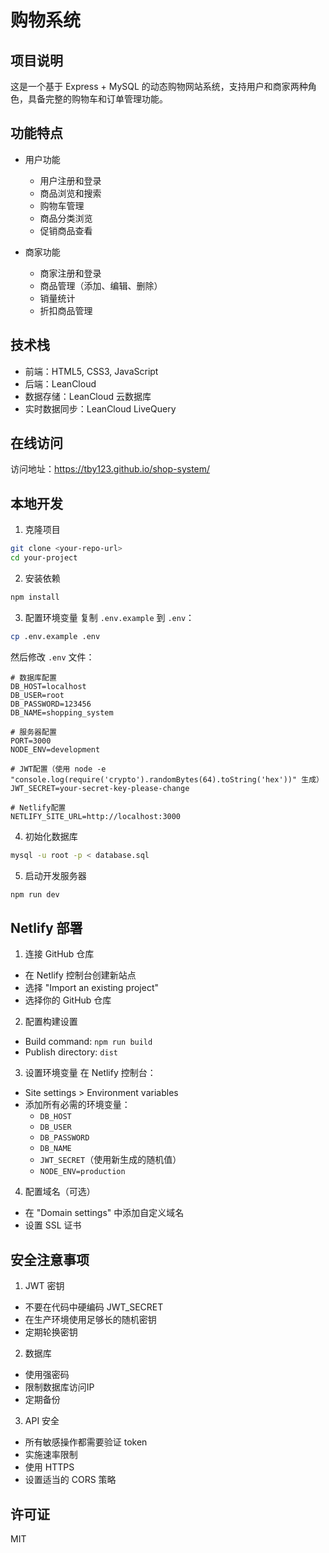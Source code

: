 # 购物系统

## 项目说明
这是一个基于 Express + MySQL 的动态购物网站系统，支持用户和商家两种角色，具备完整的购物车和订单管理功能。

## 功能特点

- 用户功能
  - 用户注册和登录
  - 商品浏览和搜索
  - 购物车管理
  - 商品分类浏览
  - 促销商品查看

- 商家功能
  - 商家注册和登录
  - 商品管理（添加、编辑、删除）
  - 销量统计
  - 折扣商品管理

## 技术栈

- 前端：HTML5, CSS3, JavaScript
- 后端：LeanCloud
- 数据存储：LeanCloud 云数据库
- 实时数据同步：LeanCloud LiveQuery

## 在线访问

访问地址：https://tby123.github.io/shop-system/

## 本地开发

1. 克隆项目
```bash
git clone <your-repo-url>
cd your-project
```

2. 安装依赖
```bash
npm install
```

3. 配置环境变量
复制 `.env.example` 到 `.env`：
```bash
cp .env.example .env
```

然后修改 `.env` 文件：
```properties
# 数据库配置
DB_HOST=localhost
DB_USER=root
DB_PASSWORD=123456
DB_NAME=shopping_system

# 服务器配置
PORT=3000
NODE_ENV=development

# JWT配置（使用 node -e "console.log(require('crypto').randomBytes(64).toString('hex'))" 生成）
JWT_SECRET=your-secret-key-please-change

# Netlify配置
NETLIFY_SITE_URL=http://localhost:3000
```

4. 初始化数据库
```bash
mysql -u root -p < database.sql
```

5. 启动开发服务器
```bash
npm run dev
```

## Netlify 部署

1. 连接 GitHub 仓库
- 在 Netlify 控制台创建新站点
- 选择 "Import an existing project"
- 选择你的 GitHub 仓库

2. 配置构建设置
- Build command: `npm run build`
- Publish directory: `dist`

3. 设置环境变量
在 Netlify 控制台：
- Site settings > Environment variables
- 添加所有必需的环境变量：
  - `DB_HOST`
  - `DB_USER`
  - `DB_PASSWORD`
  - `DB_NAME`
  - `JWT_SECRET`（使用新生成的随机值）
  - `NODE_ENV=production`

4. 配置域名（可选）
- 在 "Domain settings" 中添加自定义域名
- 设置 SSL 证书

## 安全注意事项

1. JWT 密钥
- 不要在代码中硬编码 JWT_SECRET
- 在生产环境使用足够长的随机密钥
- 定期轮换密钥

2. 数据库
- 使用强密码
- 限制数据库访问IP
- 定期备份

3. API 安全
- 所有敏感操作都需要验证 token
- 实施速率限制
- 使用 HTTPS
- 设置适当的 CORS 策略

## 许可证
MIT